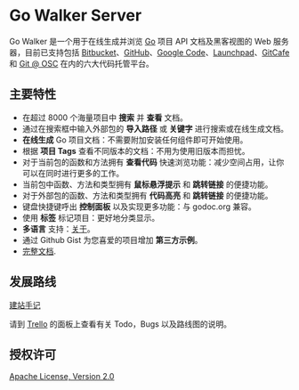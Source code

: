 Go Walker Server
========

Go Walker 是一个用于在线生成并浏览 <a target="_blank" href="http://docs.studygolang.com/">Go</a> 项目 API 文档及黑客视图的 Web 服务器，目前已支持包括 [Bitbucket](https://bitbucket.org)、[GitHub](https://github.com)、[Google Code](http://code.google.com)、[Launchpad](https://launchpad.net)、[GitCafe](https://gitcafe.com/) 和 [Git @ OSC](http://git.oschina.net) 在内的六大代码托管平台。

## 主要特性

- 在超过 8000 个海量项目中 **搜索** 并 **查看** 文档。
- 通过在搜索框中输入外部包的 **导入路径** 或 **关键字** 进行搜索或在线生成文档。
- **在线生成** Go 项目文档：不需要附加安装任何组件即可开始使用。
- 根据 **项目 Tags** 查看不同版本的文档：不用为使用旧版本而担忧。
- 对于当前包的函数和方法拥有 **查看代码** 快速浏览功能：减少空间占用，让你可以在同时进行更多的工作。
- 当前包中函数、方法和类型拥有 **鼠标悬浮提示** 和 **跳转链接** 的便捷功能。
- 对于外部包的函数、方法和类型拥有 **代码高亮** 和 **跳转链接** 的便捷功能。
- 键盘快捷键呼出 **控制面板** 以及实现更多功能：与 godoc.org 兼容。
- 使用 **标签** 标记项目：更好地分类显示。
- **多语言** 支持：[关于](http://gowalker.org/about)。
- 通过 Github Gist 为您喜爱的项目增加 **第三方示例**。
- [完整文档](http://git.oschina.net/Unknown/gowalker/wikis/Features).

## 发展路线

[建站手记](http://git.oschina.net/Unknown/gowalker/wikis/home)

请到 [Trello](https://trello.com/b/wS7CzdcI/go-walker) 的面板上查看有关 Todo，Bugs 以及路线图的说明。

## 授权许可

[Apache License, Version 2.0](http://www.apache.org/licenses/LICENSE-2.0.html)
